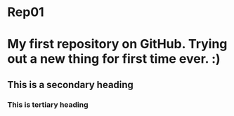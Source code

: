 Rep01
=====

# My first repository on GitHub. Trying out a new thing for first time ever. :)

## This is a secondary heading

### This is tertiary heading
